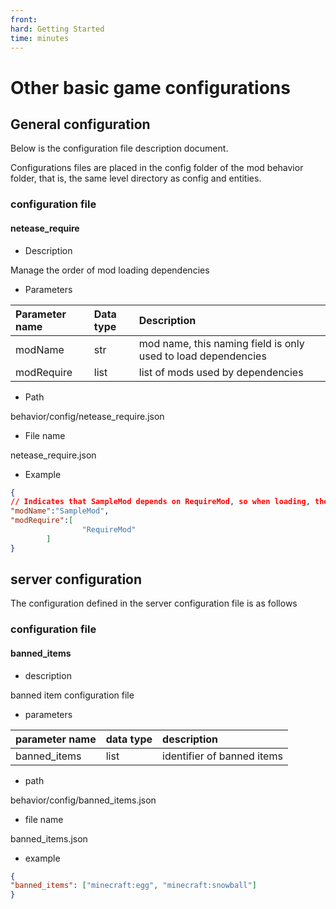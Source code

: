 ```yaml
--- 
front: 
hard: Getting Started 
time: minutes 
--- 
```


# <span id="Other basic game configurations"></span>Other basic game configurations 

<span id="General configuration"></span> 
## General configuration 

Below is the configuration file description document. 

Configurations files are placed in the config folder of the mod behavior folder, that is, the same level directory as config and entities. 

<span id="configuration file"></span> 
### configuration file 

<span id="netease_require"></span> 
#### netease_require 

- Description 

Manage the order of mod loading dependencies 

- Parameters 

| Parameter name | Data type | Description | 
| :--- | :--- | :--- | 
| modName | str | mod name, this naming field is only used to load dependencies | 
| modRequire | list | list of mods used by dependencies | 

- Path 

behavior/config/netease_require.json 

- File name 

netease_require.json 

- Example 

```json 
{ 
// Indicates that SampleMod depends on RequireMod, so when loading, the RequireMod mod will be loaded first 
"modName":"SampleMod", 
"modRequire":[ 
                "RequireMod"
        ]
}

``` 

<span id="server configuration"></span> 
## server configuration 

The configuration defined in the server configuration file is as follows 

<span id="configuration file"></span> 
### configuration file 

<span id="banned_items"></span> 
#### banned_items 

- description 

banned item configuration file 

- parameters 

| parameter name | data type | description | 
| :--- | :--- | :--- | 
| banned_items | list | identifier of banned items | 

- path 

behavior/config/banned_items.json 

- file name 

banned_items.json 

- example 

```json 
{ 
"banned_items": ["minecraft:egg", "minecraft:snowball"]
}
```